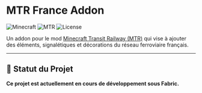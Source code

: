 # MTR France Addon

![Minecraft](https://img.shields.io/badge/Minecraft-1.20.4-green.svg)
![MTR](https://img.shields.io/badge/MTR-4.0.0-blue.svg)
![License](https://img.shields.io/badge/License-MIT-lightgrey.svg)

Un addon pour le mod [Minecraft Transit Railway (MTR)](https://github.com/Minecraft-Transit-Railway/Minecraft-Transit-Railway/tree/master) qui vise à ajouter des éléments, signalétiques et décorations du réseau ferroviaire français.

---

## 🚧 Statut du Projet

**Ce projet est actuellement en cours de développement sous Fabric.**
